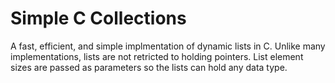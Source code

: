 # Simple C Collections

A fast, efficient, and simple implmentation of dynamic lists in C. Unlike many implementations, lists are not retricted to holding pointers. List element sizes are passed as parameters so the lists can hold any data type.
